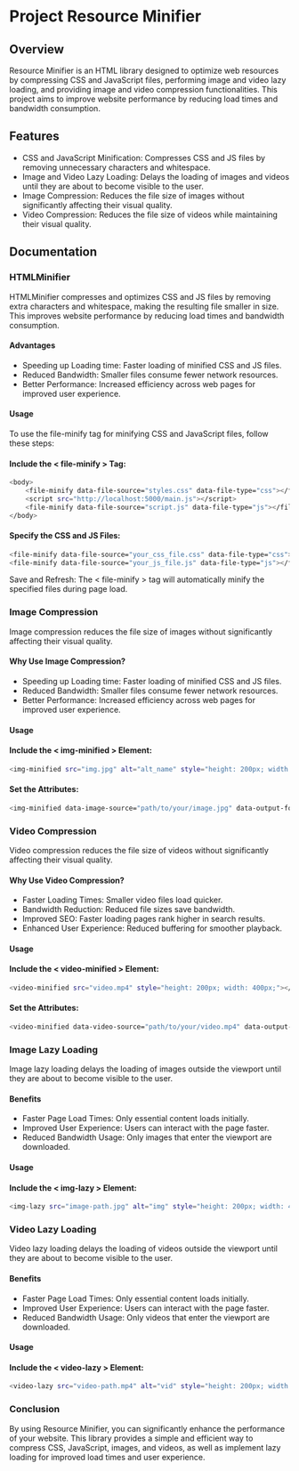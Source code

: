 
# Project Resource Minifier

## Overview

Resource Minifier is an HTML library designed to optimize web resources by compressing CSS and JavaScript files, performing image and video lazy loading, and providing image and video compression functionalities. This project aims to improve website performance by reducing load times and bandwidth consumption.




## Features

- CSS and JavaScript Minification: Compresses CSS and JS files by removing unnecessary characters and whitespace.
- Image and Video Lazy Loading: Delays the loading of images and videos until they are about to become visible to the user.
- Image Compression: Reduces the file size of images without significantly affecting their visual quality.
- Video Compression: Reduces the file size of videos while maintaining their visual quality.


## Documentation
### HTMLMinifier
HTMLMinifier compresses and optimizes CSS and JS files by removing extra characters and whitespace, making the resulting file smaller in size. This improves website performance by reducing load times and bandwidth consumption.
#### Advantages

- Speeding up Loading time: Faster loading of minified CSS and JS files.
- Reduced Bandwidth: Smaller files consume fewer network resources.
- Better Performance: Increased efficiency across web pages for improved user experience.
#### Usage
To use the file-minify tag for minifying CSS and JavaScript files, follow these steps:
#### Include the < file-minify > Tag:



```bash
<body>
    <file-minify data-file-source="styles.css" data-file-type="css"></file-minify>
    <script src="http://localhost:5000/main.js"></script>
    <file-minify data-file-source="script.js" data-file-type="js"></file-minify>
</body>

```

#### Specify the CSS and JS Files:
```bash
<file-minify data-file-source="your_css_file.css" data-file-type="css"></file-minify>
<file-minify data-file-source="your_js_file.js" data-file-type="js"></file-minify>


```
 Save and Refresh: The < file-minify > tag will automatically minify the specified files during page load.

### Image Compression
Image compression reduces the file size of images without significantly affecting their visual quality.

#### Why Use Image Compression?
- Speeding up Loading time: Faster loading of minified CSS and JS files.
- Reduced Bandwidth: Smaller files consume fewer network resources.
- Better Performance: Increased efficiency across web pages for improved user experience.
#### Usage
#### Include the < img-minified > Element:
```bash
<img-minified src="img.jpg" alt="alt_name" style="height: 200px; width: 400px;"></img-minified>

```
#### Set the Attributes:
```bash
<img-minified data-image-source="path/to/your/image.jpg" data-output-format="webp" data-quality="75"></img-minified>

```
### Video Compression
Video compression reduces the file size of videos without significantly affecting their visual quality.
#### Why Use Video Compression?
- Faster Loading Times: Smaller video files load quicker.
- Bandwidth Reduction: Reduced file sizes save bandwidth.
- Improved SEO: Faster loading pages rank higher in search results.
- Enhanced User Experience: Reduced buffering for smoother playback.
#### Usage
#### Include the < video-minified > Element:
```bash
<video-minified src="video.mp4" style="height: 200px; width: 400px;"></video-minified>

```
#### Set the Attributes:
```bash
<video-minified data-video-source="path/to/your/video.mp4" data-output-format="webm" data-quality="80"></video-minified>


```

### Image Lazy Loading
Image lazy loading delays the loading of images outside the viewport until they are about to become visible to the user.



#### Benefits

- Faster Page Load Times: Only essential content loads initially.
- Improved User Experience: Users can interact with the page faster.
- Reduced Bandwidth Usage: Only images that enter the viewport are downloaded.
#### Usage
#### Include the < img-lazy > Element:

```bash
<img-lazy src="image-path.jpg" alt="img" style="height: 200px; width: 400px;"></img-lazy>

```
### Video Lazy Loading
Video lazy loading delays the loading of videos outside the viewport until they are about to become visible to the user.
#### Benefits
- Faster Page Load Times: Only essential content loads initially.
- Improved User Experience: Users can interact with the page faster.
- Reduced Bandwidth Usage: Only videos that enter the viewport are downloaded.
#### Usage
#### Include the < video-lazy > Element:
```bash
<video-lazy src="video-path.mp4" alt="vid" style="height: 200px; width: 400px;"></video-lazy>

```
### Conclusion
By using Resource Minifier, you can significantly enhance the performance of your website. This library provides a simple and efficient way to compress CSS, JavaScript, images, and videos, as well as implement lazy loading for improved load times and user experience.
